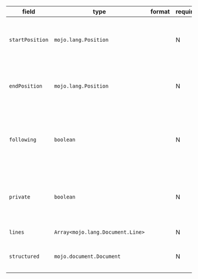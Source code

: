 | field | type | format | required | default | description |
|---|---|---|---|---|---|
| `startPosition` | `mojo.lang.Position` |  | N |  | position of first character belonging to the Document |
| `endPosition` | `mojo.lang.Position` |  | N |  | position of first character immediately after the Document |
| `following` | `boolean` |  | N |  | all the lines are following after the decl, but not at the beginning of the line |
| `private` | `boolean` |  | N |  | private or inner document, which will not to publish to public |
| `lines` | `Array<mojo.lang.Document.Line>` |  | N |  | original line documents |
| `structured` | `mojo.document.Document` |  | N |  | structured document for all the lines |
